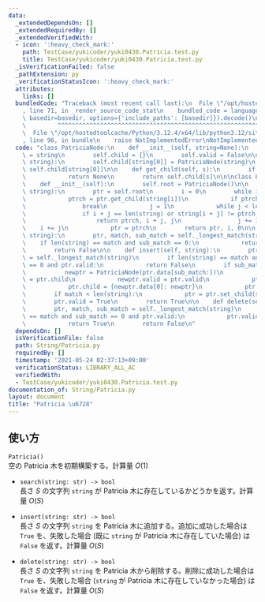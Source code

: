 ```yaml
---
data:
  _extendedDependsOn: []
  _extendedRequiredBy: []
  _extendedVerifiedWith:
  - icon: ':heavy_check_mark:'
    path: TestCase/yukicoder/yuki0430.Patricia.test.py
    title: TestCase/yukicoder/yuki0430.Patricia.test.py
  _isVerificationFailed: false
  _pathExtension: py
  _verificationStatusIcon: ':heavy_check_mark:'
  attributes:
    links: []
  bundledCode: "Traceback (most recent call last):\n  File \"/opt/hostedtoolcache/Python/3.12.4/x64/lib/python3.12/site-packages/onlinejudge_verify/documentation/build.py\"\
    , line 71, in _render_source_code_stat\n    bundled_code = language.bundle(stat.path,\
    \ basedir=basedir, options={'include_paths': [basedir]}).decode()\n          \
    \         ^^^^^^^^^^^^^^^^^^^^^^^^^^^^^^^^^^^^^^^^^^^^^^^^^^^^^^^^^^^^^^^^^^^^^^^^^^^^^^^^^\n\
    \  File \"/opt/hostedtoolcache/Python/3.12.4/x64/lib/python3.12/site-packages/onlinejudge_verify/languages/python.py\"\
    , line 96, in bundle\n    raise NotImplementedError\nNotImplementedError\n"
  code: "class PatriciaNode:\n    def __init__(self, string=None):\n        self.data\
    \ = string\n        self.child = {}\n        self.valid = False\n\n    def set_child(self,\
    \ string):\n        self.child[string[0]] = PatriciaNode(string)\n        return\
    \ self.child[string[0]]\n\n    def get_child(self, s):\n        if s not in self.child:\n\
    \            return None\n        return self.child[s]\n\n\nclass Patricia:\n\
    \    def __init__(self):\n        self.root = PatriciaNode()\n\n    def _longest_match(self,\
    \ string):\n        ptr = self.root\n        i = 0\n        while i < len(string):\n\
    \            ptrch = ptr.get_child(string[i])\n            if ptrch is None:\n\
    \                break\n            j = 1\n            while j < len(ptrch .data):\n\
    \                if i + j == len(string) or string[i + j] != ptrch.data[j]:\n\
    \                    return ptrch, i + j, j\n                j += 1\n        \
    \    i += j\n            ptr = ptrch\n        return ptr, i, 0\n\n    def search(self,\
    \ string):\n        ptr, match, sub_match = self._longest_match(string)\n    \
    \    if len(string) == match and sub_match == 0:\n            return ptr.valid\n\
    \        return False\n\n    def insert(self, string):\n        ptr, match, sub_match\
    \ = self._longest_match(string)\n        if len(string) == match and sub_match\
    \ == 0 and ptr.valid:\n            return False\n        if sub_match > 0:\n \
    \           newptr = PatriciaNode(ptr.data[sub_match:])\n            newptr.child\
    \ = ptr.child\n            newptr.valid = ptr.valid\n            ptr.data = ptr.data[:sub_match]\n\
    \            ptr.child = {newptr.data[0]: newptr}\n            ptr.valid = False\n\
    \        if match < len(string):\n            ptr = ptr.set_child(string[match:])\n\
    \        ptr.valid = True\n        return True\n\n    def delete(self, string):\n\
    \        ptr, match, sub_match = self._longest_match(string)\n        if len(string)\
    \ == match and sub_match == 0 and ptr.valid:\n            ptr.valid = False\n\
    \            return True\n        return False\n"
  dependsOn: []
  isVerificationFile: false
  path: String/Patricia.py
  requiredBy: []
  timestamp: '2021-05-24 02:37:13+09:00'
  verificationStatus: LIBRARY_ALL_AC
  verifiedWith:
  - TestCase/yukicoder/yuki0430.Patricia.test.py
documentation_of: String/Patricia.py
layout: document
title: "Patricia \u6728"
---
```


## 使い方
`Patricia()`  
空の Patricia 木を初期構築する。計算量 $O(1)$

- `search(string: str) -> bool`  
長さ $S$ の文字列 `string` が Patricia 木に存在しているかどうかを返す。計算量 $O(S)$

- `insert(string: str) -> bool`  
長さ $S$ の文字列 `string` を Patricia 木に追加する。追加に成功した場合は `True` を、失敗した場合 (既に `string` が Patricia 木に存在していた場合) は `False` を返す。計算量 $O(S)$ 

- `delete(string: str) -> bool`  
長さ $S$ の文字列 `string` を Patricia 木から削除する。削除に成功した場合は `True` を、失敗した場合 (`string` が Patricia 木に存在していなかった場合) は `False` を返す。計算量 $O(S)$
